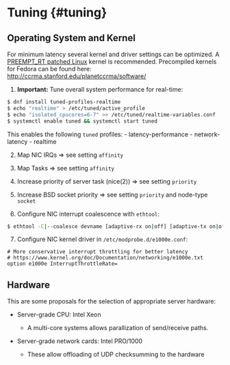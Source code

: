 # Tuning {#tuning}

## Operating System and Kernel

For minimum latency several kernel and driver settings can be optimized.
A [PREEMPT_RT patched Linux](https://rt.wiki.kernel.org/index.php/Main_Page) kernel is recommended.
Precompiled kernels for Fedora can be found here: http://ccrma.stanford.edu/planetccrma/software/

1. **Important:** Tune overall system performance for real-time:

```bash
$ dnf install tuned-profiles-realtime
$ echo "realtime" > /etc/tuned/active_profile
$ echo "isolated_cpucores=6-7" >> /etc/tuned/realtime-variables.conf
$ systemctl enable tuned && systemctl start tuned
```
    
  This enables the following `tuned` profiles:
    - latency-performance
      - network-latency
        - realtime

2. Map NIC IRQs	=> see setting `affinity`
3. Map Tasks	=> see setting `affinity`

4. Increase priority of server task (nice(2)) => see setting `priority`
5. Increase BSD socket priority => see setting `priority` and node-type `socket`

6. Configure NIC interrupt coalescence with `ethtool`:

```bash
$ ethtool -C|--coalesce devname [adaptive-rx on|off] [adaptive-tx on|off] ...
```

7. Configure NIC kernel driver in `/etc/modprobe.d/e1000e.conf`:

```
# More conservative interrupt throttling for better latency
# https://www.kernel.org/doc/Documentation/networking/e1000e.txt
option e1000e InterruptThrottleRate=
```

## Hardware

This are some proposals for the selection of appropriate server hardware:

- Server-grade CPU: Intel Xeon
  - A multi-core systems allows parallization of send/receive paths.

- Server-grade network cards: Intel PRO/1000
  - These allow offloading of UDP checksumming to the hardware
